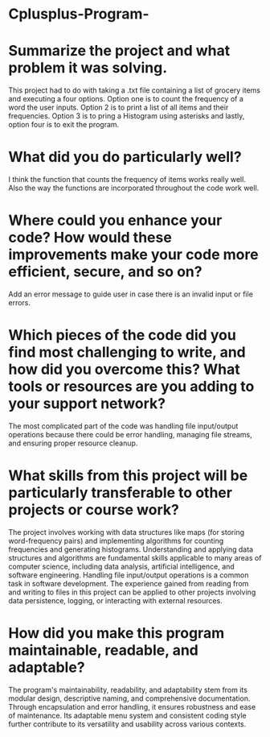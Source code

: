 # Cplusplus-Program-
# Summarize the project and what problem it was solving.
This project had to do with taking a .txt file containing a list of grocery items and executing a four options. Option one is to count the frequency of a word the user inputs. Option 2 is to print a list of all items and their frequencies. Option 3 is to pring a Histogram using asterisks and lastly, option four is to exit the program. 

# What did you do particularly well?
I think the function that counts the frequency of items works really well. Also the way the functions are incorporated throughout the code work well.


# Where could you enhance your code? How would these improvements make your code more efficient, secure, and so on?
Add an error message to guide user in case there is an invalid input or file errors. 

# Which pieces of the code did you find most challenging to write, and how did you overcome this? What tools or resources are you adding to your support network?
The most complicated part of the code was handling file input/output operations because there could be error handling, managing file streams, and ensuring proper resource cleanup. 

# What skills from this project will be particularly transferable to other projects or course work?
The project involves working with data structures like maps (for storing word-frequency pairs) and implementing algorithms for counting frequencies and generating histograms. Understanding and applying data structures and algorithms are fundamental skills applicable to many areas of computer science, including data analysis, artificial intelligence, and software engineering. Handling file input/output operations is a common task in software development. The experience gained from reading from and writing to files in this project can be applied to other projects involving data persistence, logging, or interacting with external resources.

# How did you make this program maintainable, readable, and adaptable?
The program's maintainability, readability, and adaptability stem from its modular design, descriptive naming, and comprehensive documentation. Through encapsulation and error handling, it ensures robustness and ease of maintenance. Its adaptable menu system and consistent coding style further contribute to its versatility and usability across various contexts.
